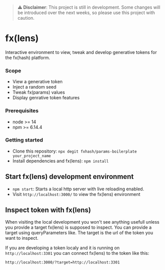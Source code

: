 > **⚠️ Disclaimer**: This project is still in development. Some changes will be introduced over the next weeks, so please use this project with caution.

# fx(lens) 

Interactive environment to view, tweak and develop generative tokens for the fx(hash) platform.

### Scope

- View a generative token
- Inject a random seed
- Tweak fx(params) values
- Display genrative token features


### Prerequisites

- node >= 14
- npm >= 6.14.4

### Getting started

- Clone this repository: `npx degit fxhash/params-boilerplate your_project_name`
- Install dependencies and fx(lens): `npm install`

## Start fx(lens) development environment

- `npm start`: Starts a local http server with live reloading enabled.
- Visit `http://localhost:3000/` to view the fx(lens) environment

## Inspect token with fx(lens)

When visiting the local development you won't see anything usefull unless you provide a target fx(lens) is supposed to inspect. You can provide a target using queryParameters like. The target is the url of the token you want to inspect.

If you are developing a token localy and it is running on `http://localhost:3301` you can connect fx(lens) to the token like this:

```
http://localhost:3000/?target=http://localhost:3301
```

